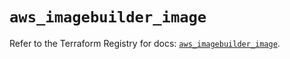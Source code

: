 # `aws_imagebuilder_image`

Refer to the Terraform Registry for docs: [`aws_imagebuilder_image`](https://registry.terraform.io/providers/hashicorp/aws/6.13.0/docs/resources/imagebuilder_image).
